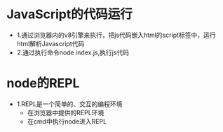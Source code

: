 # JavaScript的代码运行

- 1.通过浏览器内的v8引擎来执行，把js代码嵌入html的script标签中，运行html解析Javascript代码
- 2.通过执行命令node index.js,执行js代码

# node的REPL

- 1.REPL是一个简单的、交互的编程环境
  * 在浏览器中提供的REPL环境
  * 在cmd中执行node进入REPL
